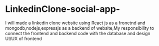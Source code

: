 # LinkedinClone-social-app-
I will made a linkedin clone website using React js as a fronetnd and mongodb,nodejs,expressjs as a backend of website,My responsibility to connect the frontend and backend code with the database and design UI/UX of frontend
